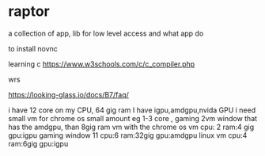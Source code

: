 # raptor
a collection of app, lib for low level access and what app do 


to install novnc



learning c 
https://www.w3schools.com/c/c_compiler.php

wrs





https://looking-glass.io/docs/B7/faq/

i have 12 core on my CPU,
64 gig ram 
I have igpu,amdgpu,nvida GPU
i need small vm for chrome os small amount  eg 1-3 core , gaming 2vm window that has the  amdgpu, than 8gig ram vm with the 
chrome os vm 
  cpu: 2
  ram:4 gig 
  gpu:igpu
gaming window 11
 cpu:6
 ram:32gig 
 gpu:amdgpu
linux vm
  cpu:4
 ram:6gig
 gpu:igpu 
